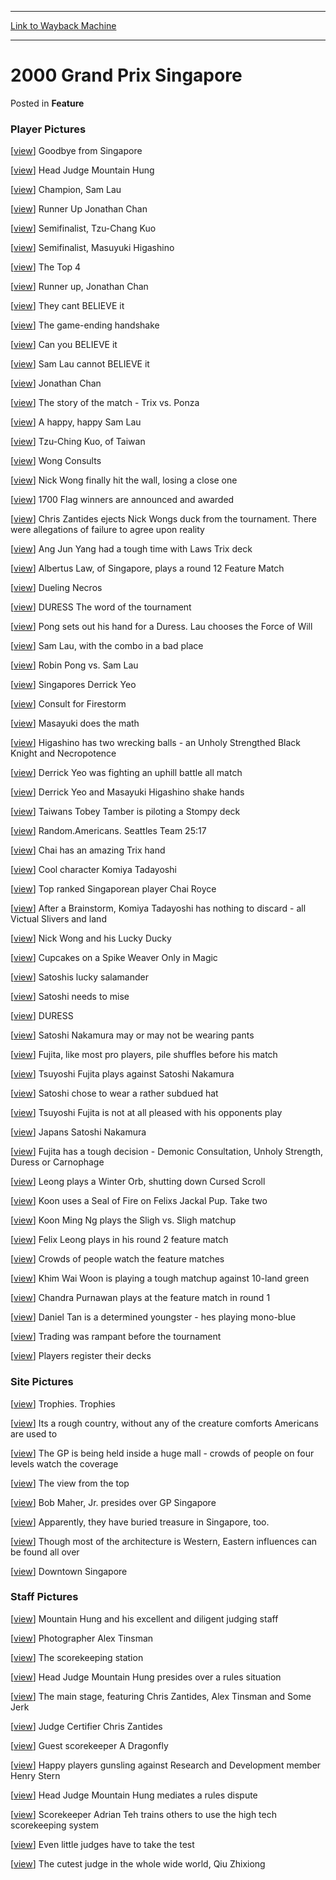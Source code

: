 
---
[Link to Wayback Machine](https://web.archive.org/web/20211206121510/https://magic.wizards.com/en/articles/archive/feature/2000-grand-prix-singapore-2000-01-01)

[_metadata_:wayback_url]:- "https://magic.wizards.com/en/articles/archive/feature/2000-grand-prix-singapore-2000-01-01"
[_metadata_:wayback_raw_url]:- "https://web.archive.org/web/20211206121510id_/https://magic.wizards.com/en/articles/archive/feature/2000-grand-prix-singapore-2000-01-01"
[_metadata_:wayback_capture_timestamp]:- "2021-12-06 12:15:10+00:00"
[_metadata_:description]:- "Player Pictures [view] Goodbye from Singapore [view] Head Judge Mountain Hung [view] Champion, Sam Lau [view] Runner Up Jonathan Chan [view] Semifinalist, Tzu-Chang Kuo [view] Semifinalist, Masuyuki Higashino [view] The Top 4 [view] Runner up, Jonathan Chan [view] They cant BELIEVE it [view] The game-ending handshake [view] Can you BELIEVE it [view] Sam Lau cannot BELIEVE it"
[_metadata_:generator]:- "Drupal 7 (http://drupal.org)"
---


2000 Grand Prix Singapore
=========================



 Posted in **Feature**












### Player Pictures


[[view](http://magic.wizards.com/sites/mtg/files/image_legacy_migration/sideboard/images/GPSING00/908.jpg "Goodbye from Singapore")] Goodbye from Singapore


[[view](http://magic.wizards.com/sites/mtg/files/image_legacy_migration/sideboard/images/GPSING00/911.jpg "Head Judge Mountain Hung")] Head Judge Mountain Hung


[[view](http://magic.wizards.com/sites/mtg/files/image_legacy_migration/sideboard/images/GPSING00/913.jpg "Champion, Sam Lau")] Champion, Sam Lau


[[view](http://magic.wizards.com/sites/mtg/files/image_legacy_migration/sideboard/images/GPSING00/914.jpg "Runner Up Jonathan Chan")] Runner Up Jonathan Chan


[[view](http://magic.wizards.com/sites/mtg/files/image_legacy_migration/sideboard/images/GPSING00/915.jpg "Semifinalist, Tzu-Chang Kuo")] Semifinalist, Tzu-Chang Kuo


[[view](http://magic.wizards.com/sites/mtg/files/image_legacy_migration/sideboard/images/GPSING00/916.jpg "Semifinalist, Masuyuki Higashino")] Semifinalist, Masuyuki Higashino


[[view](http://magic.wizards.com/sites/mtg/files/image_legacy_migration/sideboard/images/GPSING00/917.jpg "The Top 4")] The Top 4


[[view](http://magic.wizards.com/sites/mtg/files/image_legacy_migration/sideboard/images/GPSING00/919.jpg "Runner up, Jonathan Chan")] Runner up, Jonathan Chan


[[view](http://magic.wizards.com/sites/mtg/files/image_legacy_migration/sideboard/images/GPSING00/920.jpg "They cant BELIEVE it")] They cant BELIEVE it


[[view](http://magic.wizards.com/sites/mtg/files/image_legacy_migration/sideboard/images/GPSING00/921.jpg "The game-ending handshake")] The game-ending handshake


[[view](http://magic.wizards.com/sites/mtg/files/image_legacy_migration/sideboard/images/GPSING00/923.jpg "Can you BELIEVE it")] Can you BELIEVE it


[[view](http://magic.wizards.com/sites/mtg/files/image_legacy_migration/sideboard/images/GPSING00/925.jpg "Sam Lau cannot BELIEVE it")] Sam Lau cannot BELIEVE it


[[view](http://magic.wizards.com/sites/mtg/files/image_legacy_migration/sideboard/images/GPSING00/926.jpg "Jonathan Chan")] Jonathan Chan


[[view](http://magic.wizards.com/sites/mtg/files/image_legacy_migration/sideboard/images/GPSING00/927.jpg "The story of the match - Trix vs. Ponza")] The story of the match - Trix vs. Ponza


[[view](http://magic.wizards.com/sites/mtg/files/image_legacy_migration/sideboard/images/GPSING00/928.jpg "A happy, happy Sam Lau")] A happy, happy Sam Lau


[[view](http://magic.wizards.com/sites/mtg/files/image_legacy_migration/sideboard/images/GPSING00/929.jpg "Tzu-Ching Kuo, of Taiwan")] Tzu-Ching Kuo, of Taiwan


[[view](http://magic.wizards.com/sites/mtg/files/image_legacy_migration/sideboard/images/GPSING00/930.jpg "Wong Consults")] Wong Consults


[[view](http://magic.wizards.com/sites/mtg/files/image_legacy_migration/sideboard/images/GPSING00/931.jpg "Nick Wong finally hit the wall, losing a close one")] Nick Wong finally hit the wall, losing a close one


[[view](http://magic.wizards.com/sites/mtg/files/image_legacy_migration/sideboard/images/GPSING00/932.jpg "1700 Flag winners are announced and awarded")] 1700 Flag winners are announced and awarded


[[view](http://magic.wizards.com/sites/mtg/files/image_legacy_migration/sideboard/images/GPSING00/938.jpg "Chris Zantides ejects Nick Wongs duck from the tournament.  There were allegations of failure to agree upon reality")] Chris Zantides ejects Nick Wongs duck from the tournament. There were allegations of failure to agree upon reality


[[view](http://magic.wizards.com/sites/mtg/files/image_legacy_migration/sideboard/images/GPSING00/939.jpg "Ang Jun Yang had a tough time with Laws Trix deck")] Ang Jun Yang had a tough time with Laws Trix deck


[[view](http://magic.wizards.com/sites/mtg/files/image_legacy_migration/sideboard/images/GPSING00/940.jpg "Albertus Law, of Singapore, plays a round 12 Feature Match")] Albertus Law, of Singapore, plays a round 12 Feature Match


[[view](http://magic.wizards.com/sites/mtg/files/image_legacy_migration/sideboard/images/GPSING00/941.jpg "Dueling Necros")] Dueling Necros


[[view](http://magic.wizards.com/sites/mtg/files/image_legacy_migration/sideboard/images/GPSING00/942.jpg "DURESS  The word of the tournament")] DURESS The word of the tournament


[[view](http://magic.wizards.com/sites/mtg/files/image_legacy_migration/sideboard/images/GPSING00/943.jpg "Pong sets out his hand for a Duress.  Lau chooses the Force of Will")] Pong sets out his hand for a Duress. Lau chooses the Force of Will


[[view](http://magic.wizards.com/sites/mtg/files/image_legacy_migration/sideboard/images/GPSING00/944.jpg "Sam Lau, with the combo in a bad place")] Sam Lau, with the combo in a bad place


[[view](http://magic.wizards.com/sites/mtg/files/image_legacy_migration/sideboard/images/GPSING00/945.jpg "Robin Pong vs. Sam Lau")] Robin Pong vs. Sam Lau


[[view](http://magic.wizards.com/sites/mtg/files/image_legacy_migration/sideboard/images/GPSING00/948.jpg "Singapores Derrick Yeo")] Singapores Derrick Yeo


[[view](http://magic.wizards.com/sites/mtg/files/image_legacy_migration/sideboard/images/GPSING00/949.jpg "Consult for Firestorm")] Consult for Firestorm


[[view](http://magic.wizards.com/sites/mtg/files/image_legacy_migration/sideboard/images/GPSING00/950.jpg "Masayuki does the math")] Masayuki does the math


[[view](http://magic.wizards.com/sites/mtg/files/image_legacy_migration/sideboard/images/GPSING00/951.jpg "Higashino has two wrecking balls - an Unholy Strengthed Black Knight and Necropotence")] Higashino has two wrecking balls - an Unholy Strengthed Black Knight and Necropotence


[[view](http://magic.wizards.com/sites/mtg/files/image_legacy_migration/sideboard/images/GPSING00/952.jpg "Derrick Yeo was fighting an uphill battle all match")] Derrick Yeo was fighting an uphill battle all match


[[view](http://magic.wizards.com/sites/mtg/files/image_legacy_migration/sideboard/images/GPSING00/953.jpg "Derrick Yeo and Masayuki Higashino shake hands")] Derrick Yeo and Masayuki Higashino shake hands


[[view](http://magic.wizards.com/sites/mtg/files/image_legacy_migration/sideboard/images/GPSING00/954.jpg "Taiwans Tobey Tamber is piloting a Stompy deck")] Taiwans Tobey Tamber is piloting a Stompy deck


[[view](http://magic.wizards.com/sites/mtg/files/image_legacy_migration/sideboard/images/GPSING00/956.jpg "Random.Americans.  Seattles Team 25:17")] Random.Americans. Seattles Team 25:17


[[view](http://magic.wizards.com/sites/mtg/files/image_legacy_migration/sideboard/images/GPSING00/957.jpg "Chai has an amazing Trix hand")] Chai has an amazing Trix hand


[[view](http://magic.wizards.com/sites/mtg/files/image_legacy_migration/sideboard/images/GPSING00/958.jpg "Cool character Komiya Tadayoshi")] Cool character Komiya Tadayoshi


[[view](http://magic.wizards.com/sites/mtg/files/image_legacy_migration/sideboard/images/GPSING00/959.jpg "Top ranked Singaporean player Chai Royce")] Top ranked Singaporean player Chai Royce


[[view](http://magic.wizards.com/sites/mtg/files/image_legacy_migration/sideboard/images/GPSING00/960.jpg "After a Brainstorm, Komiya Tadayoshi has nothing to discard - all Victual Slivers and land")] After a Brainstorm, Komiya Tadayoshi has nothing to discard - all Victual Slivers and land


[[view](http://magic.wizards.com/sites/mtg/files/image_legacy_migration/sideboard/images/GPSING00/963.jpg "Nick Wong and his Lucky Ducky")] Nick Wong and his Lucky Ducky


[[view](http://magic.wizards.com/sites/mtg/files/image_legacy_migration/sideboard/images/GPSING00/969.jpg "Cupcakes on a Spike Weaver  Only in Magic")] Cupcakes on a Spike Weaver Only in Magic


[[view](http://magic.wizards.com/sites/mtg/files/image_legacy_migration/sideboard/images/GPSING00/970.jpg "Satoshis lucky salamander")] Satoshis lucky salamander


[[view](http://magic.wizards.com/sites/mtg/files/image_legacy_migration/sideboard/images/GPSING00/971.jpg "Satoshi needs to mise")] Satoshi needs to mise


[[view](http://magic.wizards.com/sites/mtg/files/image_legacy_migration/sideboard/images/GPSING00/972.jpg "DURESS")] DURESS


[[view](http://magic.wizards.com/sites/mtg/files/image_legacy_migration/sideboard/images/GPSING00/973.jpg "Satoshi Nakamura may or may not be wearing pants")] Satoshi Nakamura may or may not be wearing pants


[[view](http://magic.wizards.com/sites/mtg/files/image_legacy_migration/sideboard/images/GPSING00/974.jpg "Fujita, like most pro players, pile shuffles before his match")] Fujita, like most pro players, pile shuffles before his match


[[view](http://magic.wizards.com/sites/mtg/files/image_legacy_migration/sideboard/images/GPSING00/975.jpg "Tsuyoshi Fujita plays against Satoshi Nakamura")] Tsuyoshi Fujita plays against Satoshi Nakamura


[[view](http://magic.wizards.com/sites/mtg/files/image_legacy_migration/sideboard/images/GPSING00/976.jpg "Satoshi chose to wear a rather subdued hat")] Satoshi chose to wear a rather subdued hat


[[view](http://magic.wizards.com/sites/mtg/files/image_legacy_migration/sideboard/images/GPSING00/977.jpg "Tsuyoshi Fujita is not at all pleased with his opponents play")] Tsuyoshi Fujita is not at all pleased with his opponents play


[[view](http://magic.wizards.com/sites/mtg/files/image_legacy_migration/sideboard/images/GPSING00/978.jpg "Japans Satoshi Nakamura")] Japans Satoshi Nakamura


[[view](http://magic.wizards.com/sites/mtg/files/image_legacy_migration/sideboard/images/GPSING00/979.jpg "Fujita has a tough decision - Demonic Consultation, Unholy Strength, Duress or Carnophage")] Fujita has a tough decision - Demonic Consultation, Unholy Strength, Duress or Carnophage


[[view](http://magic.wizards.com/sites/mtg/files/image_legacy_migration/sideboard/images/GPSING00/983.jpg "Leong plays a Winter Orb, shutting down Cursed Scroll")] Leong plays a Winter Orb, shutting down Cursed Scroll


[[view](http://magic.wizards.com/sites/mtg/files/image_legacy_migration/sideboard/images/GPSING00/985.jpg "Koon uses a Seal of Fire on Felixs Jackal Pup.  Take two")] Koon uses a Seal of Fire on Felixs Jackal Pup. Take two


[[view](http://magic.wizards.com/sites/mtg/files/image_legacy_migration/sideboard/images/GPSING00/986.jpg "Koon Ming Ng plays the Sligh vs. Sligh matchup")] Koon Ming Ng plays the Sligh vs. Sligh matchup


[[view](http://magic.wizards.com/sites/mtg/files/image_legacy_migration/sideboard/images/GPSING00/988.jpg "Felix Leong plays in his round 2 feature match")] Felix Leong plays in his round 2 feature match


[[view](http://magic.wizards.com/sites/mtg/files/image_legacy_migration/sideboard/images/GPSING00/989.jpg "Crowds of people watch the feature matches")] Crowds of people watch the feature matches


[[view](http://magic.wizards.com/sites/mtg/files/image_legacy_migration/sideboard/images/GPSING00/990.jpg "Khim Wai Woon is playing a tough matchup against 10-land green")] Khim Wai Woon is playing a tough matchup against 10-land green


[[view](http://magic.wizards.com/sites/mtg/files/image_legacy_migration/sideboard/images/GPSING00/991.jpg "Chandra Purnawan plays at the feature match in round 1")] Chandra Purnawan plays at the feature match in round 1


[[view](http://magic.wizards.com/sites/mtg/files/image_legacy_migration/sideboard/images/GPSING00/993.jpg "Daniel Tan is a determined youngster - hes playing mono-blue")] Daniel Tan is a determined youngster - hes playing mono-blue


[[view](http://magic.wizards.com/sites/mtg/files/image_legacy_migration/sideboard/images/GPSING00/994.jpg "Trading was rampant before the tournament")] Trading was rampant before the tournament


[[view](http://magic.wizards.com/sites/mtg/files/image_legacy_migration/sideboard/images/GPSING00/996.jpg "Players register their decks")] Players register their decks


### Site Pictures


[[view](http://magic.wizards.com/sites/mtg/files/image_legacy_migration/sideboard/images/GPSING00/933.jpg "Trophies.  Trophies")] Trophies. Trophies


[[view](http://magic.wizards.com/sites/mtg/files/image_legacy_migration/sideboard/images/GPSING00/946.jpg "Its a rough country, without any of the creature comforts Americans are used to")] Its a rough country, without any of the creature comforts Americans are used to


[[view](http://magic.wizards.com/sites/mtg/files/image_legacy_migration/sideboard/images/GPSING00/980.jpg "The GP is being held inside a huge mall - crowds of people on four levels watch the coverage")] The GP is being held inside a huge mall - crowds of people on four levels watch the coverage


[[view](http://magic.wizards.com/sites/mtg/files/image_legacy_migration/sideboard/images/GPSING00/981.jpg "The view from the top")] The view from the top


[[view](http://magic.wizards.com/sites/mtg/files/image_legacy_migration/sideboard/images/GPSING00/982.jpg "Bob Maher, Jr. presides over GP Singapore")] Bob Maher, Jr. presides over GP Singapore


[[view](http://magic.wizards.com/sites/mtg/files/image_legacy_migration/sideboard/images/GPSING00/997.jpg "Apparently, they have buried treasure in Singapore, too.")] Apparently, they have buried treasure in Singapore, too.


[[view](http://magic.wizards.com/sites/mtg/files/image_legacy_migration/sideboard/images/GPSING00/998.jpg "Though most of the architecture is Western, Eastern influences can be found all over")] Though most of the architecture is Western, Eastern influences can be found all over


[[view](http://magic.wizards.com/sites/mtg/files/image_legacy_migration/sideboard/images/GPSING00/999.jpg "Downtown Singapore")] Downtown Singapore


### Staff Pictures


[[view](http://magic.wizards.com/sites/mtg/files/image_legacy_migration/sideboard/images/GPSING00/909.jpg "Mountain Hung and his excellent and diligent judging staff")] Mountain Hung and his excellent and diligent judging staff


[[view](http://magic.wizards.com/sites/mtg/files/image_legacy_migration/sideboard/images/GPSING00/910.jpg "Photographer Alex Tinsman")] Photographer Alex Tinsman


[[view](http://magic.wizards.com/sites/mtg/files/image_legacy_migration/sideboard/images/GPSING00/934.jpg "The scorekeeping station")] The scorekeeping station


[[view](http://magic.wizards.com/sites/mtg/files/image_legacy_migration/sideboard/images/GPSING00/935.jpg "Head Judge Mountain Hung presides over a rules situation")] Head Judge Mountain Hung presides over a rules situation


[[view](http://magic.wizards.com/sites/mtg/files/image_legacy_migration/sideboard/images/GPSING00/936.jpg "The main stage, featuring Chris Zantides, Alex Tinsman and Some Jerk")] The main stage, featuring Chris Zantides, Alex Tinsman and Some Jerk


[[view](http://magic.wizards.com/sites/mtg/files/image_legacy_migration/sideboard/images/GPSING00/937.jpg "Judge Certifier Chris Zantides")] Judge Certifier Chris Zantides


[[view](http://magic.wizards.com/sites/mtg/files/image_legacy_migration/sideboard/images/GPSING00/947.jpg "Guest scorekeeper A Dragonfly")] Guest scorekeeper A Dragonfly


[[view](http://magic.wizards.com/sites/mtg/files/image_legacy_migration/sideboard/images/GPSING00/955.jpg "Happy players gunsling against Research and Development member Henry Stern")] Happy players gunsling against Research and Development member Henry Stern


[[view](http://magic.wizards.com/sites/mtg/files/image_legacy_migration/sideboard/images/GPSING00/962.jpg "Head Judge Mountain Hung mediates a rules dispute")] Head Judge Mountain Hung mediates a rules dispute


[[view](http://magic.wizards.com/sites/mtg/files/image_legacy_migration/sideboard/images/GPSING00/964.jpg "Scorekeeper Adrian Teh trains others to use the high tech scorekeeping system")] Scorekeeper Adrian Teh trains others to use the high tech scorekeeping system


[[view](http://magic.wizards.com/sites/mtg/files/image_legacy_migration/sideboard/images/GPSING00/967.jpg "Even little judges have to take the test")] Even little judges have to take the test


[[view](http://magic.wizards.com/sites/mtg/files/image_legacy_migration/sideboard/images/GPSING00/995.jpg "The cutest judge in the whole wide world, Qiu Zhixiong")] The cutest judge in the whole wide world, Qiu Zhixiong









